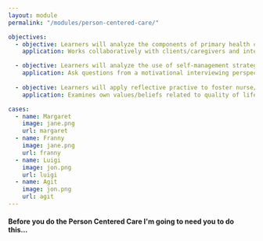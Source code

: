 ```yaml
--- 
layout: module
permalink: "/modules/person-centered-care/"

objectives:
  - objective: Learners will analyze the components of primary health care, and beliefs / values of community health nurses.
    application: Works collaboratively with clients/caregivers and interdisciplinary team to holistically assess / plan / monitor a wide variety of health challenges in the home/community setting under a “Home is Best” philosophy

  - objective: Learners will analyze the use of self-management strategies for change and support with clients
    application: Ask questions from a motivational interviewing perspective
    
  - objective: Learners will apply reflective practive to foster nurse/client relationships
    application: Examines own values/beliefs related to quality of life and client autonomy in home/community settings

cases:
  - name: Margaret
    image: jane.png
    url: margaret
  - name: Franny
    image: jane.png
    url: franny
  - name: Luigi
    image: jon.png
    url: luigi
  - name: Agit
    image: jon.png
    url: agit
---
```

#### Before you do the Person Centered Care I'm going to need you to do this...